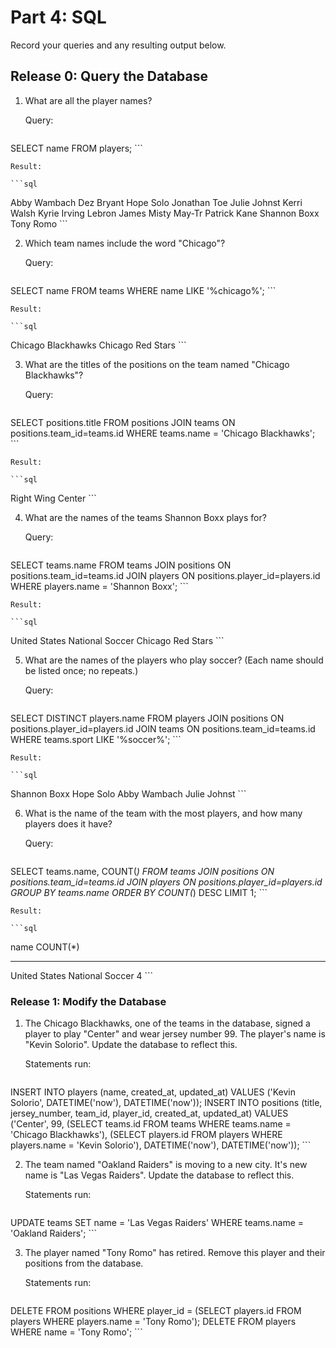 # Part 4: SQL
Record your queries and any resulting output below.

## Release 0:  Query the Database
1.  What are all the player names?

    Query:

    ```sql
SELECT name
FROM players;
    ```

    Result:

    ```sql
Abby Wambach
Dez Bryant
Hope Solo
Jonathan Toe
Julie Johnst
Kerri Walsh
Kyrie Irving
Lebron James
Misty May-Tr
Patrick Kane
Shannon Boxx
Tony Romo
    ```

2.  Which team names include the word "Chicago"?

    Query:

    ```sql
SELECT name
FROM teams
WHERE name LIKE '%chicago%';
    ```

    Result:

    ```sql
Chicago Blackhawks
Chicago Red Stars
    ```

3.  What are the titles of the positions on the team named "Chicago Blackhawks"?

    Query:

    ```sql
SELECT positions.title
FROM positions
JOIN teams
ON positions.team_id=teams.id
WHERE teams.name = 'Chicago Blackhawks';
    ```

    Result:

    ```sql
Right Wing
Center
    ```

4.  What are the names of the teams Shannon Boxx plays for?

    Query:

    ```sql
SELECT teams.name
FROM teams
JOIN positions
ON positions.team_id=teams.id
JOIN players
ON positions.player_id=players.id
WHERE players.name = 'Shannon Boxx';
    ```

    Result:

    ```sql
United States National Soccer
Chicago Red Stars
    ```

5.  What are the names of the players who play soccer? (Each name should be listed once; no repeats.)

    Query:

    ```sql
SELECT DISTINCT players.name
FROM players
JOIN positions
ON positions.player_id=players.id
JOIN teams
ON positions.team_id=teams.id
WHERE teams.sport LIKE '%soccer%';
    ```

    Result:

    ```sql
Shannon Boxx
Hope Solo
Abby Wambach
Julie Johnst
    ```

6.  What is the name of the team with the most players, and how many players does it have?

    Query:

    ```sql
SELECT teams.name, COUNT(*)
FROM teams
JOIN positions
ON positions.team_id=teams.id
JOIN players
ON positions.player_id=players.id
GROUP BY teams.name
ORDER BY COUNT(*) DESC
LIMIT 1;
    ```

    Result:

    ```sql
name                           COUNT(*)
-----------------------------  ----------
United States National Soccer  4
    ```


### Release 1: Modify the Database
1.  The Chicago Blackhawks, one of the teams in the database, signed a player to play "Center" and wear jersey number 99.  The player's name is "Kevin Solorio".  Update the database to reflect this.

    Statements run:

    ```sql
INSERT INTO players (name, created_at, updated_at)
VALUES ('Kevin Solorio', DATETIME('now'), DATETIME('now'));
INSERT INTO positions (title, jersey_number, team_id, player_id, created_at, updated_at)                                        VALUES ('Center', 99, (SELECT teams.id FROM teams WHERE teams.name = 'Chicago Blackhawks'), (SELECT players.id FROM players WHERE players.name = 'Kevin Solorio'), DATETIME('now'), DATETIME('now'));
    ```

2.  The team named "Oakland Raiders" is moving to a new city.  It's new name is "Las Vegas Raiders".  Update the database to reflect this.

    Statements run:

    ```sql
UPDATE teams
SET name = 'Las Vegas Raiders'
WHERE teams.name = 'Oakland Raiders';
    ```

3.  The player named "Tony Romo" has retired.  Remove this player and their positions from the database.

    Statements run:

    ```sql
DELETE FROM positions
WHERE player_id = (SELECT players.id FROM players WHERE players.name = 'Tony Romo');
DELETE FROM players
WHERE name = 'Tony Romo';
    ```

